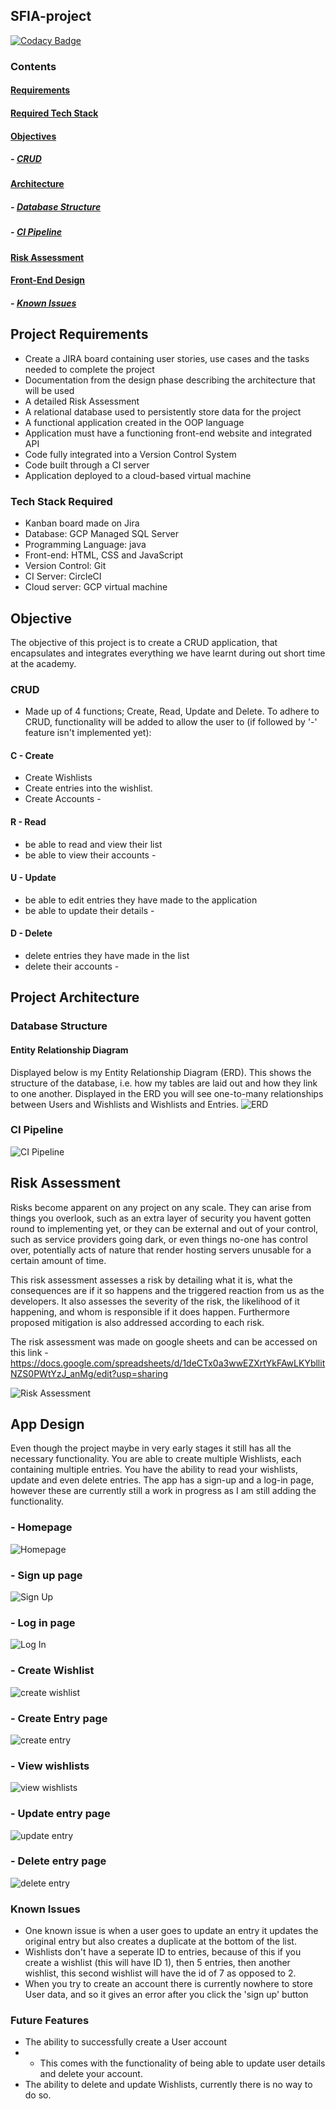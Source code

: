 ## SFIA-project

[![Codacy Badge](https://api.codacy.com/project/badge/Grade/21333cfbc0ef43df823ac4fe3f797744)](https://app.codacy.com/manual/keenan218/SFIA-project?utm_source=github.com&utm_medium=referral&utm_content=keenan218/SFIA-project&utm_campaign=Badge_Grade_Dashboard)

### Contents
#### [Requirements](https://github.com/keenan218/SFIA-project#requirements-1)
#### [Required Tech Stack](https://github.com/keenan218/SFIA-project#required-tech-stack-1)
#### [Objectives](https://github.com/keenan218/SFIA-project#objective-1)
##### - [CRUD](https://github.com/keenan218/SFIA-project#crud-1)
#### [Architecture](https://github.com/keenan218/SFIA-project#architecture-1)
##### - [Database Structure](https://github.com/keenan218/SFIA-project#database-structure-1)
##### - [CI Pipeline](https://github.com/keenan218/SFIA-project#ci-pipeline-1)
#### [Risk Assessment](https://github.com/keenan218/SFIA-project#risk-assessment-1)
#### [Front-End Design](https://github.com/keenan218/SFIA-project#front-end-design-1)
##### - [Known Issues](https://github.com/keenan218/SFIA-project#known-issues-1)

## Project Requirements
-   Create a JIRA board containing user stories, use cases and the tasks needed to complete the project
-   Documentation from the design phase describing the architecture that will be used
-   A detailed Risk Assessment
-   A relational database used to persistently store data for the project
-   A functional application created in the OOP language
-   Application must have a functioning front-end website and integrated API
-   Code fully integrated into a Version Control System
-   Code built through a CI server
-   Application deployed to a cloud-based virtual machine

### Tech Stack Required
-   Kanban board made on Jira
-   Database: GCP Managed SQL Server
-   Programming Language: java 
-   Front-end: HTML, CSS and JavaScript
-   Version Control: Git
-   CI Server: CircleCI
-   Cloud server: GCP virtual machine

## Objective
The objective of this project is to create a CRUD application, that encapsulates and integrates everything we have learnt during out short time at the academy. 
### CRUD
-   Made up of 4 functions; Create, Read, Update and Delete.
To adhere to CRUD, functionality will be added to allow the user to (if followed by '-' feature isn't implemented yet):
#### C - Create
-   Create Wishlists
-   Create entries into the wishlist.
-   Create Accounts -

#### R - Read
-   be able to read and view their list
-   be able to view their accounts -

#### U - Update
-   be able to edit entries they have made to the application
-   be able to update their details -

#### D - Delete
-   delete entries they have made in the list
-   delete their accounts -

## Project Architecture

### Database Structure
#### Entity Relationship Diagram

Displayed below is my Entity Relationship Diagram (ERD). This shows the structure of the database, i.e. how my tables are laid out and how they link to one another. Displayed in the ERD you will see one-to-many relationships between Users and Wishlists and Wishlists and Entries.
![ERD](https://github.com/keenan218/SFIA-project/blob/master/ERD.png)
### CI Pipeline
![CI Pipeline](https://github.com/keenan218/SFIA-project/blob/master/ci%20pipeline.png)

## Risk Assessment

Risks become apparent on any project on any scale. They can arise from things you overlook, such as an extra layer of security you havent gotten round to implementing yet, or they can be external and out of your control, such as service providers going dark, or even things no-one has control over, potentially acts of nature that render hosting servers unusable for a certain amount of time.

This risk assessment assesses a risk by detailing what it is, what the consequences are if it so happens and the triggered reaction from us as the developers. It also assesses the severity of the risk, the likelihood of it happening, and whom is responsible if it does happen. Furthermore proposed mitigation is also addressed according to each risk.

The risk assessment was made on google sheets and can be accessed on this link - <https://docs.google.com/spreadsheets/d/1deCTx0a3wwEZXrtYkFAwLKYbllitNZS0PWtYzJ_anMg/edit?usp=sharing>

![Risk Assessment](https://github.com/keenan218/SFIA-project/blob/master/RA%20-%20Imgur.png)

## App Design
Even though the project maybe in very early stages it still has all the necessary functionality. You are able to create multiple Wishlists, each containing multiple entries. You have the ability to read your wishlists, update and even delete entries. The app has a sign-up and a log-in page, however these are currently still a work in progress as I am still adding the functionality. 

### - Homepage
![Homepage](https://github.com/keenan218/SFIA-project/blob/master/homepage.png)

### - Sign up page
![Sign Up](https://github.com/keenan218/SFIA-project/blob/master/Sign%20up%20page.png) 

### - Log in page
![Log In](https://github.com/keenan218/SFIA-project/blob/master/log%20in%20page.png)

### - Create Wishlist
![create wishlist](https://github.com/keenan218/SFIA-project/blob/master/Create%20new%20wishlist%20page.png)

### - Create Entry page
![create entry](https://github.com/keenan218/SFIA-project/blob/master/Create%20Entry.png)

### - View wishlists
![view wishlists](https://github.com/keenan218/SFIA-project/blob/master/View%20wishlists%20page.png)

### - Update entry page 
![update entry](https://github.com/keenan218/SFIA-project/blob/master/Update%20Entry.png) 

### - Delete entry page
![delete entry](https://github.com/keenan218/SFIA-project/blob/master/delete%20entry%20page.png)

### Known Issues
-   One known issue is when a user goes to update an entry it updates the original entry but also creates a duplicate at the bottom of the list.
-   Wishlists don't have a seperate ID to entries, because of this if you create a wishlist (this will have ID 1), then 5 entries, then another wishlist, this second wishlist will have the id of 7 as opposed to 2.
-   When you try to create an account there is currently nowhere to store User data, and so it gives an error after you click the 'sign up' button

### Future Features
-   The ability to successfully create a User account
- -   This comes with the functionality of being able to update user details and delete your account.
-   The ability to delete and update Wishlists, currently there is no way to do so.
